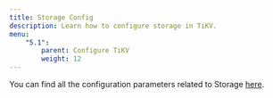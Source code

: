 ```yaml
---
title: Storage Config
description: Learn how to configure storage in TiKV.
menu:
    "5.1":
        parent: Configure TiKV
        weight: 12
---
```



You can find all the configuration parameters related to Storage [here](../tikv-configuration-file/#storage).